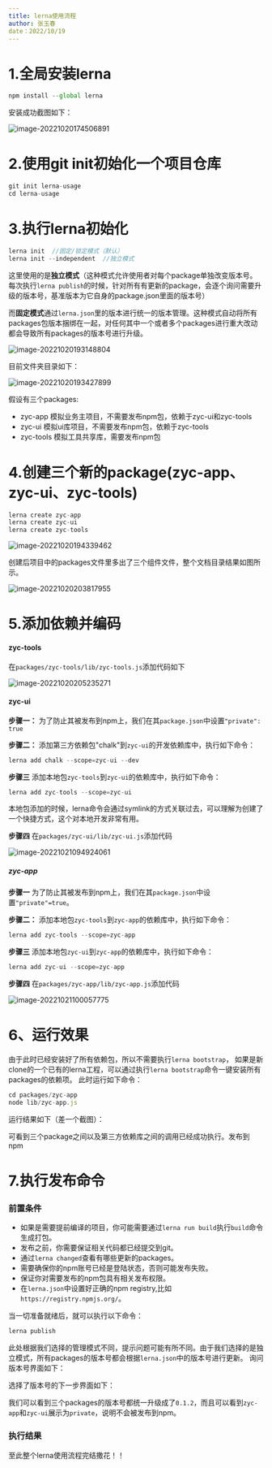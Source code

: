 ```yaml
---
title: lerna使用流程
author: 张玉春
date：2022/10/19
---
```


# 1.全局安装lerna

```javascript
npm install --global lerna
```

安装成功截图如下：

![image-20221020174506891](lerna使用流程.assets/image-20221020174506891.png)

# 2.使用git init初始化一个项目仓库

```javascript
git init lerna-usage 
cd lerna-usage
```

# 3.执行lerna初始化

```javascript
lerna init  //固定/锁定模式（默认）
lerna init --independent  //独立模式
```

这里使用的是**独立模式**（这种模式允许使用者对每个package单独改变版本号。每次执行`lerna publish`的时候，针对所有有更新的package，会逐个询问需要升级的版本号，基准版本为它自身的package.json里面的版本号）

而**固定模式**通过`lerna.json`里的版本进行统一的版本管理。这种模式自动将所有packages包版本捆绑在一起，对任何其中一个或者多个packages进行重大改动都会导致所有packages的版本号进行升级。

![image-20221020193148804](lerna使用流程.assets/image-20221020193148804.png)

目前文件夹目录如下：

![image-20221020193427899](lerna使用流程.assets/image-20221020193427899.png)

假设有三个packages:

- zyc-app 模拟业务主项目，不需要发布npm包，依赖于zyc-ui和zyc-tools
- zyc-ui 模拟ui库项目，不需要发布npm包，依赖于zyc-tools
- zyc-tools 模拟工具共享库，需要发布npm包

# 4.创建三个新的package(zyc-app、zyc-ui、zyc-tools)

```javascript
lerna create zyc-app 
lerna create zyc-ui 
lerna create zyc-tools
```

![image-20221020194339462](lerna使用流程.assets/image-20221020194339462.png)

创建后项目中的packages文件里多出了三个组件文件，整个文档目录结果如图所示。

![image-20221020203817955](lerna使用流程.assets/image-20221020203817955.png)

# 5.添加依赖并编码

#### zyc-tools

在`packages/zyc-tools/lib/zyc-tools.js`添加代码如下

![image-20221020205235271](lerna使用流程.assets/image-20221020205235271.png)

#### zyc-ui

**步骤一：**
为了防止其被发布到npm上，我们在其`package.json`中设置`"private": true`

**步骤二：**
添加第三方依赖包"chalk"到`zyc-ui`的开发依赖库中，执行如下命令：

```javascript
lerna add chalk --scope=zyc-ui --dev
```

**步骤三**
 添加本地包`zyc-tools`到`zyc-ui`的依赖库中，执行如下命令：

```javascript
lerna add zyc-tools --scope=zyc-ui
```

本地包添加的时候，lerna命令会通过symlink的方式关联过去，可以理解为创建了一个快捷方式，这个对本地开发非常有用。

**步骤四**
在`packages/zyc-ui/lib/zyc-ui.js`添加代码

![image-20221021094924061](lerna使用流程.assets/image-20221021094924061.png)

##### zyc-app

**步骤一**
 为了防止其被发布到npm上，我们在其`package.json`中设置`"private"=true`。

**步骤二：**
 添加本地包`zyc-tools`到`zyc-app`的依赖库中，执行如下命令：

```javascript
lerna add zyc-tools --scope=zyc-app

```

**步骤三**
 添加本地包`zyc-ui`到`zyc-app`的依赖库中，执行如下命令：

```javascript
lerna add zyc-ui --scope=zyc-app
```

**步骤四** 在`packages/zyc-app/lib/zyc-app.js`添加代码

![image-20221021100057775](lerna使用流程.assets/image-20221021100057775.png)

# 6、运行效果

由于此时已经安装好了所有依赖包，所以不需要执行`lerna bootstrap`， 如果是新clone的一个已有的lerna工程，可以通过执行`lerna bootstrap`命令一键安装所有packages的依赖项。
 此时运行如下命令：

```javascript
cd packages/zyc-app
node lib/zyc-app.js
```

运行结果如下（差一个截图）：

可看到三个package之间以及第三方依赖库之间的调用已经成功执行。发布到npm

# 7.执行发布命令

### 前置条件

- 如果是需要提前编译的项目，你可能需要通过`lerna run build`执行`build`命令生成打包。
- 发布之前，你需要保证相关代码都已经提交到git。
- 通过`lerna changed`查看有哪些更新的packages。
- 需要确保你的npm账号已经是登陆状态，否则可能发布失败。
- 保证你对需要发布的npm包具有相关发布权限。
- 在`lerna.json`中设置好正确的npm registry,比如`https://registry.npmjs.org/`。

当一切准备就绪后，就可以执行以下命令：

```javascript
lerna publish
```

此处根据我们选择的管理模式不同，提示问题可能有所不同。由于我们选择的是独立模式，所有packages的版本号都会根据`lerna.json`中的版本号进行更新。
 询问版本号界面如下：

选择了版本号的下一步界面如下：

我们可以看到三个packages的版本号都统一升级成了`0.1.2`，而且可以看到`zyc-app`和`zyc-ui`展示为`private`，说明不会被发布到npm。

### 执行结果

至此整个lerna使用流程完结撒花！！

